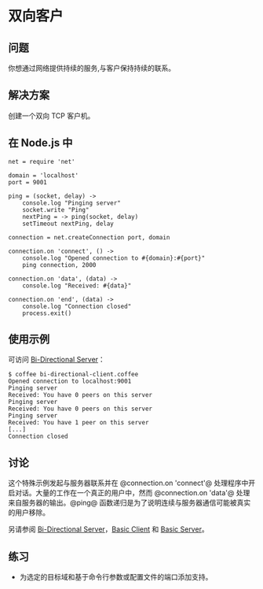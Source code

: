 # 双向客户

## 问题

你想通过网络提供持续的服务,与客户保持持续的联系。

## 解决方案

创建一个双向 TCP 客户机。

## 在 Node.js 中
```
net = require 'net'

domain = 'localhost'
port = 9001

ping = (socket, delay) ->
    console.log "Pinging server"
    socket.write "Ping"
    nextPing = -> ping(socket, delay)
    setTimeout nextPing, delay

connection = net.createConnection port, domain

connection.on 'connect', () ->
    console.log "Opened connection to #{domain}:#{port}"
    ping connection, 2000

connection.on 'data', (data) ->
    console.log "Received: #{data}"

connection.on 'end', (data) ->
    console.log "Connection closed"
    process.exit()
```

## 使用示例

可访问 [Bi-Directional Server](http://coffeescript-cookbook.github.io/chapters/networking/bi-directional-server)：
```
$ coffee bi-directional-client.coffee
Opened connection to localhost:9001
Pinging server
Received: You have 0 peers on this server
Pinging server
Received: You have 0 peers on this server
Pinging server
Received: You have 1 peer on this server
[...]
Connection closed
```

## 讨论

这个特殊示例发起与服务器联系并在 @connection.on 'connect'@ 处理程序中开启对话。大量的工作在一个真正的用户中，然而 @connection.on 'data'@ 处理来自服务器的输出。@ping@ 函数递归是为了说明连续与服务器通信可能被真实的用户移除。

另请参阅 [Bi-Directional Server](http://coffeescript-cookbook.github.io/chapters/networking/bi-directional-server)，[Basic Client](http://coffeescript-cookbook.github.io/chapters/networking/basic-client) 和 [Basic Server](http://coffeescript-cookbook.github.io/chapters/networking/basic-server)。

## 练习

- 为选定的目标域和基于命令行参数或配置文件的端口添加支持。






























